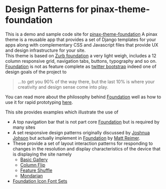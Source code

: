Design Patterns for pinax-theme-foundation
==========================================

This  is a demo and sample code site for [pinax-theme-foundation](https://github.com/chrisdev/pinax-theme-foundation/) 
A pinax theme is a reusable app that provides a set of Django templates for your apps along 
with complementary CSS and Javascript files that provide UX and design infrastructure for your site.  
This theme is based on [Zurb foundation](http://foundation.zurb.com) a very light weigh, includes a 12 column responsive grid,
navigation tabs, buttons, typography and so on.  [Foundation](http://github.com/zurb/foundation)  is not as
feature complete as [twitter bootstrap](http://twitter.github.com/bootstrap/) indeed one of design goals of the project to
>
> ...to get you 90% of the way there, but the last 10% is where your creativity and design sense come into play.
 
You can read more about the philosophy behind [Foundation](http://github.com/zurb/foundation) well as how to use it for rapid prototyping  [here](http://www.alistapart.com/articles/dive-into-responsive-prototyping-with-foundation). 

This site provides examples which illustrate the use of

* A top navigation bar that is not part core [Foundation](http://github.com/zurb/foundation) but is required by many sites
* A set responsive design patterns originally discussed by [Joshnua Johson](http://designshack.net/articles/css/5-really-useful-responsive-web-design-patterns/)  but actually implement in [Foundation](http://foundation.zurb.com) by [Matt Reimer](http://www.raisedeyebrow.com/blog/2012/04/responsive-design-patterns). 
* These provide a set of layout interaction patterns for responding to changes in the resolution and display characteristics of the device that is displaying the site namely
	* [Basic Gallery](http://apps.raisedeyebrow.com/Design_Patterns/basic_gallery.php)
	* [Column Flip](http://apps.raisedeyebrow.com/Design_Patterns/column_flip.php)
	* [Feature Shuffle](http://apps.raisedeyebrow.com/Design_Patterns/feature_shuffle.php)
	* [Mondarian](http://apps.raisedeyebrow.com/Design_Patterns/mondrian.php)
* [Foundation Icon Font Sets](https://github.com/zurb/foundation-icons)

